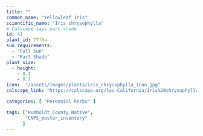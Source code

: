 ```yaml
---
title: ""
common_name: "Yellowleaf Iris"
scientific_name: "Iris chrysophylla"
# Calscape says part shade
id: 41
plant_id: 77f5a
sun_requirements:
  - "Full Sun"
  - "Part Shade"
plant_size:
  - height: 
    - 0.1
    - 0.7
icon:  "/assets/images/plants/iris_chrysophylla_icon.jpg"
calscape_link: "https://calscape.org/loc-California/Iris%20chrysophylla(%20)"

categories: [ "Perennial herbs" ]

tags: ["Humboldt_County_Native",
       "CNPS_master_inventory"
      ]
---
```



